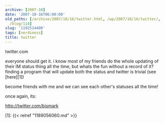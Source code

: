 ```yaml
---
archive: [2007-10]
date: '2007-10-16T06:00:00'
old_paths: [/archive/2007/10/16/twitter.html, /wp/2007/10/16/twitter/, /2007/10/16/twitter/,
  /blog/114]
slug: '1192514400'
tags: [nerdiness]
title: twitter
---
```


twitter.com

everyone should get it. i know most of my friends do the whole updating of
their IM status thing all the time, but whats the fun without a record of
it? finding a program that will update both the status and twitter is
trivial (see [here][1])

become friends with me and we can see each other's statuses all the time!

once again, its:

http://twitter.com/bismark

[1]: {{< relref "1189056060.md" >}}

